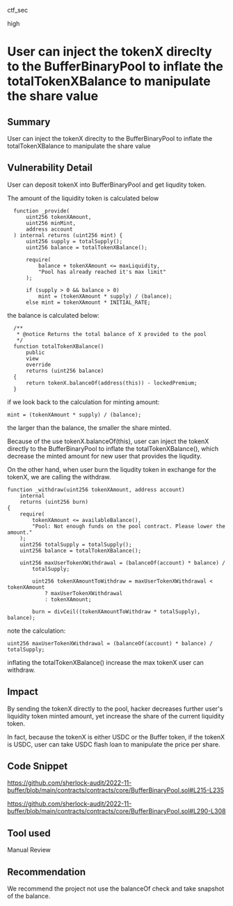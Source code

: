 ctf_sec

high

# User can inject the tokenX direclty to the BufferBinaryPool to inflate the totalTokenXBalance to manipulate the share value

## Summary

User can inject the tokenX direclty to the BufferBinaryPool to inflate the totalTokenXBalance to manipulate the share value

## Vulnerability Detail

User can deposit tokenX into BufferBinaryPool and get liqudity token.

The amount of the liquidity token is calculated below

```solidity
  function _provide(
      uint256 tokenXAmount,
      uint256 minMint,
      address account
  ) internal returns (uint256 mint) {
      uint256 supply = totalSupply();
      uint256 balance = totalTokenXBalance();

      require(
          balance + tokenXAmount <= maxLiquidity,
          "Pool has already reached it's max limit"
      );

      if (supply > 0 && balance > 0)
          mint = (tokenXAmount * supply) / (balance);
      else mint = tokenXAmount * INITIAL_RATE;
```

the balance is calculated below:

```solidity
  /**
   * @notice Returns the total balance of X provided to the pool
   */
  function totalTokenXBalance()
      public
      view
      override
      returns (uint256 balance)
  {
      return tokenX.balanceOf(address(this)) - lockedPremium;
  }
```

if we look back to the calculation for minting amount:

```solidity
mint = (tokenXAmount * supply) / (balance);
```

the larger than the balance, the smaller the share minted. 

Because of the use tokenX.balanceOf(this), user can inject the tokenX directly to the BufferBinaryPool to inflate the totalTokenXBalance(), which decrease the minted amount for new user that provides the liqudity.

On the other hand, when user burn the liqudity token in exchange for the tokenX, we are calling the withdraw.

```solidity
function _withdraw(uint256 tokenXAmount, address account)
    internal
    returns (uint256 burn)
{
    require(
        tokenXAmount <= availableBalance(),
        "Pool: Not enough funds on the pool contract. Please lower the amount."
    );
    uint256 totalSupply = totalSupply();
    uint256 balance = totalTokenXBalance();

    uint256 maxUserTokenXWithdrawal = (balanceOf(account) * balance) /
        totalSupply;

        uint256 tokenXAmountToWithdraw = maxUserTokenXWithdrawal < tokenXAmount
            ? maxUserTokenXWithdrawal
            : tokenXAmount;

        burn = divCeil((tokenXAmountToWithdraw * totalSupply), balance);
```

note the calculation: 

```solidity
uint256 maxUserTokenXWithdrawal = (balanceOf(account) * balance) / totalSupply;
```

inflating the totalTokenXBalance() increase the max tokenX user can withdraw.

## Impact

By sending the tokenX directly to the pool, hacker decreases further user's liquidity token minted amount, yet increase the share of the current liquidity token.

In fact, because the tokenX is either USDC or the Buffer token, if the tokenX is USDC, user can take USDC flash loan to manipulate the price per share.

## Code Snippet

https://github.com/sherlock-audit/2022-11-buffer/blob/main/contracts/contracts/core/BufferBinaryPool.sol#L215-L235

https://github.com/sherlock-audit/2022-11-buffer/blob/main/contracts/contracts/core/BufferBinaryPool.sol#L290-L308

## Tool used

Manual Review

## Recommendation

We recommend the project not use the balanceOf check and take snapshot of the balance.
